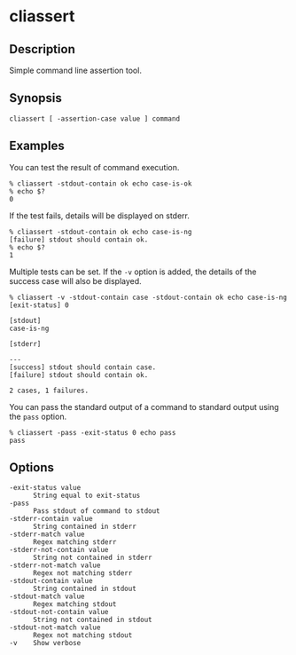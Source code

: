 # cliassert

## Description

Simple command line assertion tool.

## Synopsis

```text
cliassert [ -assertion-case value ] command
```

## Examples

You can test the result of command execution.

```console
% cliassert -stdout-contain ok echo case-is-ok
% echo $?
0
```

If the test fails, details will be displayed on stderr.

```console
% cliassert -stdout-contain ok echo case-is-ng
[failure] stdout should contain ok.
% echo $?
1
```

Multiple tests can be set.
If the `-v` option is added, the details of the success case will also be displayed.

```console
% cliassert -v -stdout-contain case -stdout-contain ok echo case-is-ng
[exit-status] 0

[stdout]
case-is-ng

[stderr]

---
[success] stdout should contain case.
[failure] stdout should contain ok.

2 cases, 1 failures.
```

You can pass the standard output of a command to standard output using the `pass` option.

```console
% cliassert -pass -exit-status 0 echo pass
pass
```

## Options

```text
-exit-status value
      String equal to exit-status
-pass
      Pass stdout of command to stdout
-stderr-contain value
      String contained in stderr
-stderr-match value
      Regex matching stderr
-stderr-not-contain value
      String not contained in stderr
-stderr-not-match value
      Regex not matching stderr
-stdout-contain value
      String contained in stdout
-stdout-match value
      Regex matching stdout
-stdout-not-contain value
      String not contained in stdout
-stdout-not-match value
      Regex not matching stdout
-v    Show verbose
```
